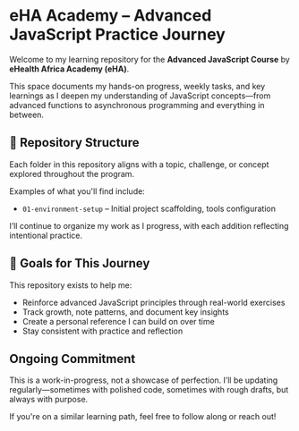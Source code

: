 # eHA Academy – Advanced JavaScript Practice Journey

Welcome to my learning repository for the **Advanced JavaScript Course** by **eHealth Africa Academy (eHA)**.

This space documents my hands-on progress, weekly tasks, and key learnings as I deepen my understanding of JavaScript concepts—from advanced functions to asynchronous programming and everything in between.


## 📁 Repository Structure

Each folder in this repository aligns with a topic, challenge, or concept explored throughout the program.

Examples of what you'll find include:

- `01-environment-setup` – Initial project scaffolding, tools configuration

I’ll continue to organize my work as I progress, with each addition reflecting intentional practice.


## 🎯 Goals for This Journey

This repository exists to help me:

- Reinforce advanced JavaScript principles through real-world exercises  
- Track growth, note patterns, and document key insights  
- Create a personal reference I can build on over time  
- Stay consistent with practice and reflection


## Ongoing Commitment

This is a work-in-progress, not a showcase of perfection. I’ll be updating regularly—sometimes with polished code, sometimes with rough drafts, but always with purpose.

If you're on a similar learning path, feel free to follow along or reach out!
